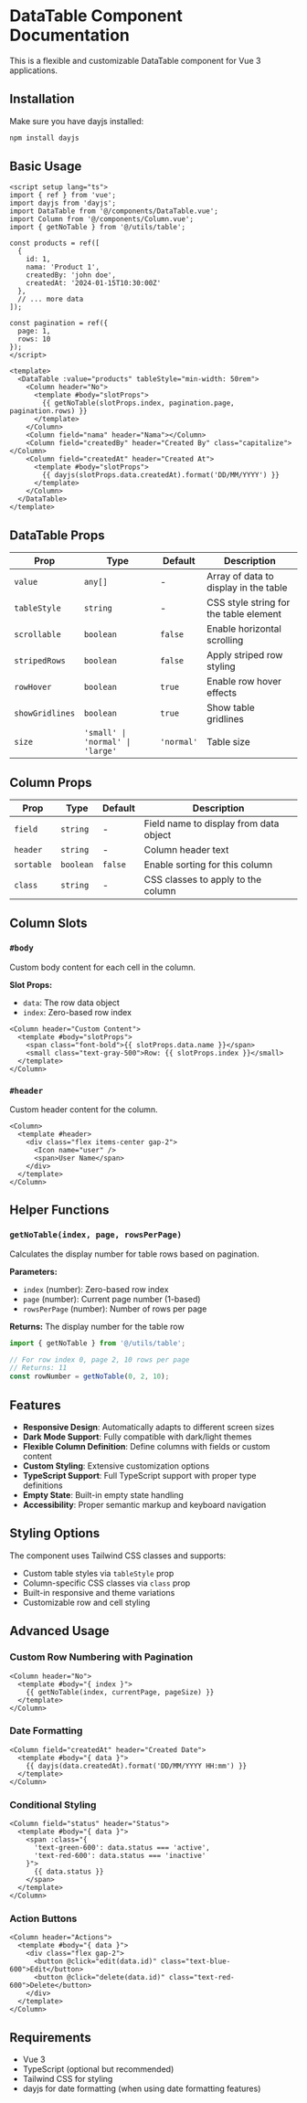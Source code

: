 # DataTable Component Documentation

This is a flexible and customizable DataTable component for Vue 3 applications.

## Installation

Make sure you have dayjs installed:
```bash
npm install dayjs
```

## Basic Usage

```vue
<script setup lang="ts">
import { ref } from 'vue';
import dayjs from 'dayjs';
import DataTable from '@/components/DataTable.vue';
import Column from '@/components/Column.vue';
import { getNoTable } from '@/utils/table';

const products = ref([
  {
    id: 1,
    nama: 'Product 1',
    createdBy: 'john doe',
    createdAt: '2024-01-15T10:30:00Z'
  },
  // ... more data
]);

const pagination = ref({
  page: 1,
  rows: 10
});
</script>

<template>
  <DataTable :value="products" tableStyle="min-width: 50rem">
    <Column header="No">
      <template #body="slotProps">
        {{ getNoTable(slotProps.index, pagination.page, pagination.rows) }}
      </template>
    </Column>
    <Column field="nama" header="Nama"></Column>
    <Column field="createdBy" header="Created By" class="capitalize"></Column>
    <Column field="createdAt" header="Created At">
      <template #body="slotProps">
        {{ dayjs(slotProps.data.createdAt).format('DD/MM/YYYY') }}
      </template>
    </Column>
  </DataTable>
</template>
```

## DataTable Props

| Prop | Type | Default | Description |
|------|------|---------|-------------|
| `value` | `any[]` | - | Array of data to display in the table |
| `tableStyle` | `string` | - | CSS style string for the table element |
| `scrollable` | `boolean` | `false` | Enable horizontal scrolling |
| `stripedRows` | `boolean` | `false` | Apply striped row styling |
| `rowHover` | `boolean` | `true` | Enable row hover effects |
| `showGridlines` | `boolean` | `true` | Show table gridlines |
| `size` | `'small' \| 'normal' \| 'large'` | `'normal'` | Table size |

## Column Props

| Prop | Type | Default | Description |
|------|------|---------|-------------|
| `field` | `string` | - | Field name to display from data object |
| `header` | `string` | - | Column header text |
| `sortable` | `boolean` | `false` | Enable sorting for this column |
| `class` | `string` | - | CSS classes to apply to the column |

## Column Slots

### `#body`
Custom body content for each cell in the column.

**Slot Props:**
- `data`: The row data object
- `index`: Zero-based row index

```vue
<Column header="Custom Content">
  <template #body="slotProps">
    <span class="font-bold">{{ slotProps.data.name }}</span>
    <small class="text-gray-500">Row: {{ slotProps.index }}</small>
  </template>
</Column>
```

### `#header`
Custom header content for the column.

```vue
<Column>
  <template #header>
    <div class="flex items-center gap-2">
      <Icon name="user" />
      <span>User Name</span>
    </div>
  </template>
</Column>
```

## Helper Functions

### `getNoTable(index, page, rowsPerPage)`
Calculates the display number for table rows based on pagination.

**Parameters:**
- `index` (number): Zero-based row index
- `page` (number): Current page number (1-based)
- `rowsPerPage` (number): Number of rows per page

**Returns:** The display number for the table row

```typescript
import { getNoTable } from '@/utils/table';

// For row index 0, page 2, 10 rows per page
// Returns: 11
const rowNumber = getNoTable(0, 2, 10);
```

## Features

- **Responsive Design**: Automatically adapts to different screen sizes
- **Dark Mode Support**: Fully compatible with dark/light themes
- **Flexible Column Definition**: Define columns with fields or custom content
- **Custom Styling**: Extensive customization options
- **TypeScript Support**: Full TypeScript support with proper type definitions
- **Empty State**: Built-in empty state handling
- **Accessibility**: Proper semantic markup and keyboard navigation

## Styling Options

The component uses Tailwind CSS classes and supports:
- Custom table styles via `tableStyle` prop
- Column-specific CSS classes via `class` prop
- Built-in responsive and theme variations
- Customizable row and cell styling

## Advanced Usage

### Custom Row Numbering with Pagination
```vue
<Column header="No">
  <template #body="{ index }">
    {{ getNoTable(index, currentPage, pageSize) }}
  </template>
</Column>
```

### Date Formatting
```vue
<Column field="createdAt" header="Created Date">
  <template #body="{ data }">
    {{ dayjs(data.createdAt).format('DD/MM/YYYY HH:mm') }}
  </template>
</Column>
```

### Conditional Styling
```vue
<Column field="status" header="Status">
  <template #body="{ data }">
    <span :class="{
      'text-green-600': data.status === 'active',
      'text-red-600': data.status === 'inactive'
    }">
      {{ data.status }}
    </span>
  </template>
</Column>
```

### Action Buttons
```vue
<Column header="Actions">
  <template #body="{ data }">
    <div class="flex gap-2">
      <button @click="edit(data.id)" class="text-blue-600">Edit</button>
      <button @click="delete(data.id)" class="text-red-600">Delete</button>
    </div>
  </template>
</Column>
```

## Requirements

- Vue 3
- TypeScript (optional but recommended)
- Tailwind CSS for styling
- dayjs for date formatting (when using date formatting features)
